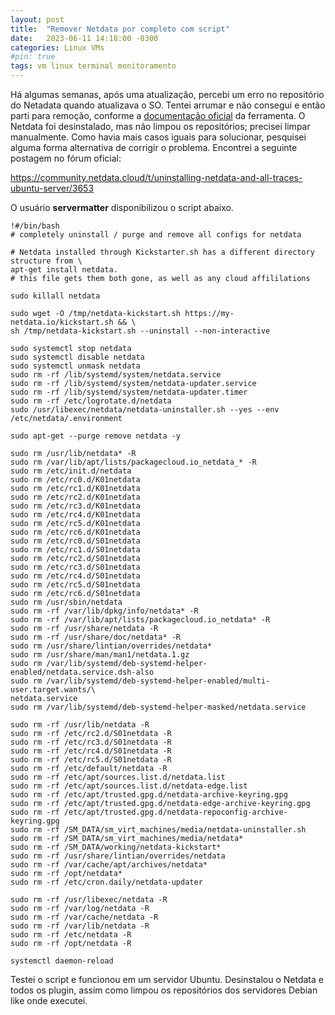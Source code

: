 ```yaml
---
layout: post
title:  "Remover Netdata por completo com script"
date:   2023-06-11 14:18:00 -0300
categories: Linux VMs
#pin: true
tags: vm linux terminal monitoramento
---
```


Há algumas semanas, após uma atualização, percebi um erro no repositório do Netadata quando atualizava o SO. Tentei arrumar e não consegui e então parti para remoção, conforme a [documentação oficial](https://learn.netdata.cloud/docs/maintaining/uninstall-netdata-agents) da ferramenta. O Netdata foi desinstalado, mas não limpou os repositórios; precisei limpar manualmente. Como havia mais casos iguais para solucionar, pesquisei alguma forma alternativa de corrigir o problema. Encontrei a seguinte postagem no fórum oficial:

<https://community.netdata.cloud/t/uninstalling-netdata-and-all-traces-ubuntu-server/3653>


O usuário **servermatter** disponibilizou o script abaixo.

```shell
!#/bin/bash
# completely uninstall / purge and remove all configs for netdata

# Netdata installed through Kickstarter.sh has a different directory structure from \
apt-get install netdata.
# this file gets them both gone, as well as any cloud affililations

sudo killall netdata

sudo wget -O /tmp/netdata-kickstart.sh https://my-netdata.io/kickstart.sh && \
sh /tmp/netdata-kickstart.sh --uninstall --non-interactive

sudo systemctl stop netdata
sudo systemctl disable netdata
sudo systemctl unmask netdata
sudo rm -rf /lib/systemd/system/netdata.service
sudo rm -rf /lib/systemd/system/netdata-updater.service
sudo rm -rf /lib/systemd/system/netdata-updater.timer
sudo rm -rf /etc/logrotate.d/netdata
sudo /usr/libexec/netdata/netdata-uninstaller.sh --yes --env /etc/netdata/.environment

sudo apt-get --purge remove netdata -y 

sudo rm /usr/lib/netdata* -R 
sudo rm /var/lib/apt/lists/packagecloud.io_netdata_* -R 
sudo rm /etc/init.d/netdata
sudo rm /etc/rc0.d/K01netdata
sudo rm /etc/rc1.d/K01netdata
sudo rm /etc/rc2.d/K01netdata
sudo rm /etc/rc3.d/K01netdata
sudo rm /etc/rc4.d/K01netdata
sudo rm /etc/rc5.d/K01netdata
sudo rm /etc/rc6.d/K01netdata
sudo rm /etc/rc0.d/S01netdata
sudo rm /etc/rc1.d/S01netdata
sudo rm /etc/rc2.d/S01netdata
sudo rm /etc/rc3.d/S01netdata
sudo rm /etc/rc4.d/S01netdata
sudo rm /etc/rc5.d/S01netdata
sudo rm /etc/rc6.d/S01netdata
sudo rm /usr/sbin/netdata
sudo rm -rf /var/lib/dpkg/info/netdata* -R
sudo rm -rf /var/lib/apt/lists/packagecloud.io_netdata* -R
sudo rm -rf /usr/share/netdata -R
sudo rm -rf /usr/share/doc/netdata* -R
sudo rm /usr/share/lintian/overrides/netdata*
sudo rm /usr/share/man/man1/netdata.1.gz
sudo rm /var/lib/systemd/deb-systemd-helper-enabled/netdata.service.dsh-also
sudo rm /var/lib/systemd/deb-systemd-helper-enabled/multi-user.target.wants/\ 
netdata.service
sudo rm /var/lib/systemd/deb-systemd-helper-masked/netdata.service

sudo rm -rf /usr/lib/netdata -R
sudo rm -rf /etc/rc2.d/S01netdata -R
sudo rm -rf /etc/rc3.d/S01netdata -R
sudo rm -rf /etc/rc4.d/S01netdata -R
sudo rm -rf /etc/rc5.d/S01netdata -R
sudo rm -rf /etc/default/netdata -R
sudo rm -rf /etc/apt/sources.list.d/netdata.list
sudo rm -rf /etc/apt/sources.list.d/netdata-edge.list
sudo rm -rf /etc/apt/trusted.gpg.d/netdata-archive-keyring.gpg
sudo rm -rf /etc/apt/trusted.gpg.d/netdata-edge-archive-keyring.gpg
sudo rm -rf /etc/apt/trusted.gpg.d/netdata-repoconfig-archive-keyring.gpg
sudo rm -rf /SM_DATA/sm_virt_machines/media/netdata-uninstaller.sh
sudo rm -rf /SM_DATA/sm_virt_machines/media/netdata*
sudo rm -rf /SM_DATA/working/netdata-kickstart*
sudo rm -rf /usr/share/lintian/overrides/netdata
sudo rm -rf /var/cache/apt/archives/netdata*
sudo rm -rf /opt/netdata*
sudo rm -rf /etc/cron.daily/netdata-updater

sudo rm -rf /usr/libexec/netdata -R
sudo rm -rf /var/log/netdata -R
sudo rm -rf /var/cache/netdata -R
sudo rm -rf /var/lib/netdata -R
sudo rm -rf /etc/netdata -R
sudo rm -rf /opt/netdata -R

systemctl daemon-reload
```
Testei o script e funcionou em um servidor Ubuntu.
Desinstalou o Netdata e todos os plugin, assim como limpou os repositórios dos servidores Debian like onde executei.





